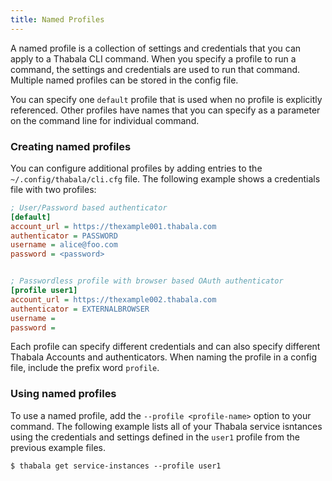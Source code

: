 ```yaml
---
title: Named Profiles
---
```


A named profile is a collection of settings and credentials that you can apply to a Thabala CLI command.
When you specify a profile to run a command, the settings and credentials are used to run that command.
Multiple named profiles can be stored in the config file.

You can specify one `default` profile that is used when no profile is explicitly referenced.
Other profiles have names that you can specify as a parameter on the command line for individual command.


### Creating named profiles

You can configure additional profiles by adding entries to the `~/.config/thabala/cli.cfg` file.
The following example shows a credentials file with two profiles:

```ini
; User/Password based authenticator
[default]
account_url = https://thexample001.thabala.com
authenticator = PASSWORD
username = alice@foo.com
password = <password>


; Passwordless profile with browser based OAuth authenticator
[profile user1]
account_url = https://thexample002.thabala.com
authenticator = EXTERNALBROWSER
username = 
password = 
```

Each profile can specify different credentials and can also specify different Thabala Accounts
and authenticators. When naming the profile in a config file, include the prefix word `profile`.

### Using named profiles

To use a named profile, add the `--profile <profile-name>` option to your command. The following
example lists all of your Thabala service isntances using the credentials and settings defined
in the `user1` profile from the previous example files.

```shell
$ thabala get service-instances --profile user1
```